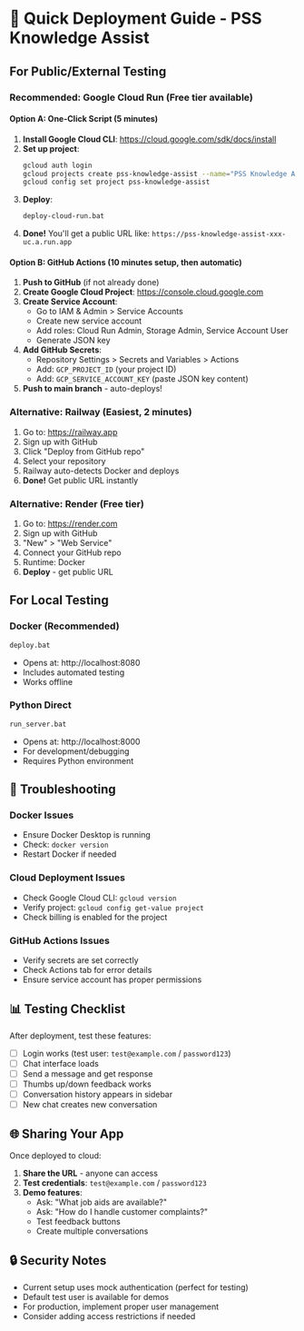 # 🚀 Quick Deployment Guide - PSS Knowledge Assist

## For Public/External Testing

### **Recommended: Google Cloud Run** (Free tier available)

#### **Option A: One-Click Script** (5 minutes)
1. **Install Google Cloud CLI**: https://cloud.google.com/sdk/docs/install
2. **Set up project**:
   ```bash
   gcloud auth login
   gcloud projects create pss-knowledge-assist --name="PSS Knowledge Assist"
   gcloud config set project pss-knowledge-assist
   ```
3. **Deploy**:
   ```bat
   deploy-cloud-run.bat
   ```
4. **Done!** You'll get a public URL like: `https://pss-knowledge-assist-xxx-uc.a.run.app`

#### **Option B: GitHub Actions** (10 minutes setup, then automatic)
1. **Push to GitHub** (if not already done)
2. **Create Google Cloud Project**: https://console.cloud.google.com
3. **Create Service Account**:
   - Go to IAM & Admin > Service Accounts
   - Create new service account
   - Add roles: Cloud Run Admin, Storage Admin, Service Account User
   - Generate JSON key
4. **Add GitHub Secrets**:
   - Repository Settings > Secrets and Variables > Actions
   - Add: `GCP_PROJECT_ID` (your project ID)
   - Add: `GCP_SERVICE_ACCOUNT_KEY` (paste JSON key content)
5. **Push to main branch** - auto-deploys!

### **Alternative: Railway** (Easiest, 2 minutes)
1. Go to: https://railway.app
2. Sign up with GitHub
3. Click "Deploy from GitHub repo"
4. Select your repository
5. Railway auto-detects Docker and deploys
6. **Done!** Get public URL instantly

### **Alternative: Render** (Free tier)
1. Go to: https://render.com
2. Sign up with GitHub
3. "New" > "Web Service"
4. Connect your GitHub repo
5. Runtime: Docker
6. **Deploy** - get public URL

## For Local Testing

### **Docker (Recommended)**
```bat
deploy.bat
```
- Opens at: http://localhost:8080
- Includes automated testing
- Works offline

### **Python Direct**
```bat
run_server.bat
```
- Opens at: http://localhost:8000
- For development/debugging
- Requires Python environment

## 🔧 Troubleshooting

### **Docker Issues**
- Ensure Docker Desktop is running
- Check: `docker version`
- Restart Docker if needed

### **Cloud Deployment Issues**
- Check Google Cloud CLI: `gcloud version`
- Verify project: `gcloud config get-value project`
- Check billing is enabled for the project

### **GitHub Actions Issues**
- Verify secrets are set correctly
- Check Actions tab for error details
- Ensure service account has proper permissions

## 📊 Testing Checklist

After deployment, test these features:
- [ ] Login works (test user: `test@example.com` / `password123`)
- [ ] Chat interface loads
- [ ] Send a message and get response
- [ ] Thumbs up/down feedback works
- [ ] Conversation history appears in sidebar
- [ ] New chat creates new conversation

## 🌐 Sharing Your App

Once deployed to cloud:
1. **Share the URL** - anyone can access
2. **Test credentials**: `test@example.com` / `password123`
3. **Demo features**: 
   - Ask: "What job aids are available?"
   - Ask: "How do I handle customer complaints?"
   - Test feedback buttons
   - Create multiple conversations

## 🔒 Security Notes

- Current setup uses mock authentication (perfect for testing)
- Default test user is available for demos
- For production, implement proper user management
- Consider adding access restrictions if needed

